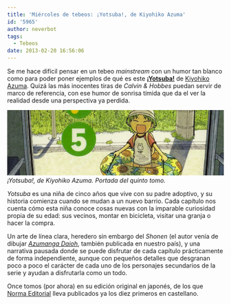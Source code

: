 ```yaml
---
title: 'Miércoles de tebeos: ¡Yotsuba!, de Kiyohiko Azuma'
id: '5965'
author: neverbot
tags:
  - Tebeos
date: 2013-02-20 16:56:06
---
```


Se me hace difícil pensar en un tebeo _mainstream_ con un humor tan blanco como para poder poner ejemplos de qué es este [**¡Yotsuba!**](http://en.wikipedia.org/wiki/Yotsuba%26!) de [Kiyohiko Azuma](http://en.wikipedia.org/wiki/Kiyohiko_Azuma). Quizá las más inocentes tiras de _Calvin & Hobbes_ puedan servir de marco de referencia, con ese humor de sonrisa tímida que da el ver la realidad desde una perspectiva ya perdida.

[![Yotsuba](./miercoles-de-tebeos-yotsuba-de-kiyohiko-azuma/yotsuba.jpg)](https://www.neverbot.com/wp-content/uploads/2013/02/yotsuba.jpg)_¡Yotsuba!, de Kiyohiko Azuma. Portada del quinto tomo._

_Yotsuba_ es una niña de cinco años que vive con su padre adoptivo, y su historia comienza cuando se mudan a un nuevo barrio. Cada capítulo nos cuenta cómo esta niña conoce cosas nuevas con la imparable curiosidad propia de su edad: sus vecinos, montar en bicicleta, visitar una granja o hacer la compra.

Un arte de línea clara, heredero sin embargo del _Shonen_ (el autor venía de dibujar [_Azumanga Daioh_](http://en.wikipedia.org/wiki/Azumanga_Daioh), también publicada en nuestro país), y una narrativa pausada donde se puede disfrutar de cada capítulo prácticamente de forma independiente, aunque con pequeños detalles que desgranan poco a poco el carácter de cada uno de los personajes secundarios de la serie y ayudan a disfrutarla como un todo.

Once tomos (por ahora) en su edición original en japonés, de los que [Norma Editorial](http://www.normaeditorial.com/catalogo.asp?S/563/0/0/yotsuba) lleva publicados ya los diez primeros en castellano.